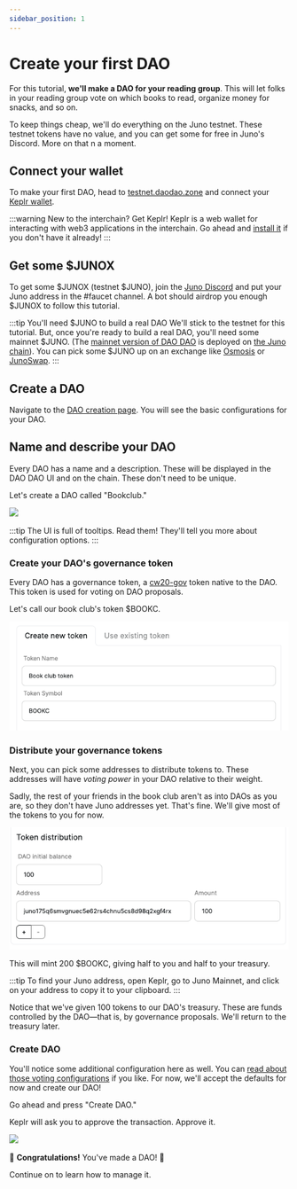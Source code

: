 ```yaml
---
sidebar_position: 1
---
```


# Create your first DAO

For this tutorial, **we'll make a DAO for your reading group**. This will let folks in your reading group vote on which books to read, organize money for snacks, and so on.

To keep things cheap, we'll do everything on the Juno testnet. These testnet tokens have no value, and you can get some for free in Juno's Discord. More on that n a moment.

## Connect your wallet

To make your first DAO, head to [testnet.daodao.zone](https://testnet.daodao.zone/) and connect
your [Keplr wallet](https://wallet.keplr.app/).

:::warning New to the interchain? Get Keplr!
Keplr is a web wallet for interacting with web3 applications in the interchain. Go ahead and [install it](https://www.keplr.app/) if you don't have it already!
:::

## Get some $JUNOX

To get some $JUNOX (testnet $JUNO), join the [Juno Discord](https://discord.com/invite/QcWPfK4gJ2) and put your Juno address in the #faucet channel. A bot should airdrop you enough $JUNOX to follow this tutorial.

:::tip You'll need $JUNO to build a real DAO
We'll stick to the testnet for this tutorial. But, once you're ready to build a real DAO, you'll need some mainnet $JUNO. (The [mainnet version of DAO DAO](https://daodao.zone) is deployed on [the Juno chain](/docs/introduction/what-is-juno)). You can pick some $JUNO up on an exchange like [Osmosis](https://osmosis.zone/) or [JunoSwap](https://junoswap.com/).
:::

## Create a DAO

Navigate to the [DAO creation page](https://daodao.zone/dao/create).
You will see the basic configurations for your DAO.

## Name and describe your DAO

Every DAO has a name and a description. These will be displayed in the DAO DAO UI and on the chain. These don't need to be unique.

Let's create a DAO called "Bookclub."

![](/img/quickstart/create-dao-title.png)


:::tip
The UI is full of tooltips. Read them! They'll tell you more about configuration options.
:::


### Create your DAO's governance token

Every DAO has a governance token, a [cw20-gov](https://github.com/DA0-DA0/dao-contracts/tree/main/contracts/cw20-gov) token native to the DAO. This token is used for voting on DAO proposals.

Let's call our book club's token $BOOKC.

![](/img/quickstart/create-dao-token.png)

### Distribute your governance tokens

Next, you can pick some addresses to distribute tokens to. These addresses will have *voting power* in your DAO relative to their weight.

Sadly, the rest of your friends in the book club aren't as into DAOs as you are, so they don't have Juno addresses yet. That's fine. We'll give most of the tokens to you for now.

![](/img/quickstart/create-dao-distribution.png)


This will mint 200 $BOOKC, giving half to you and half to your treasury.

:::tip
To find your Juno address, open Keplr, go to Juno Mainnet, and click on your address to copy it to your clipboard.
:::


Notice that we've given 100 tokens to our DAO's treasury. These are funds controlled by the DAO&mdash;that is, by governance proposals. We'll return to the treasury later.


### Create DAO

You'll notice some additional configuration here as well. You can [read about those voting configurations](/docs/voting-config) if you like. For now, we'll accept the defaults for now and create our DAO!

Go ahead and press "Create DAO."

Keplr will ask you to approve the transaction. Approve it.

![](/img/quickstart/create-dao-done.png)

🎉 **Congratulations!** You've made a DAO! 🎉

Continue on to learn how to manage it.
